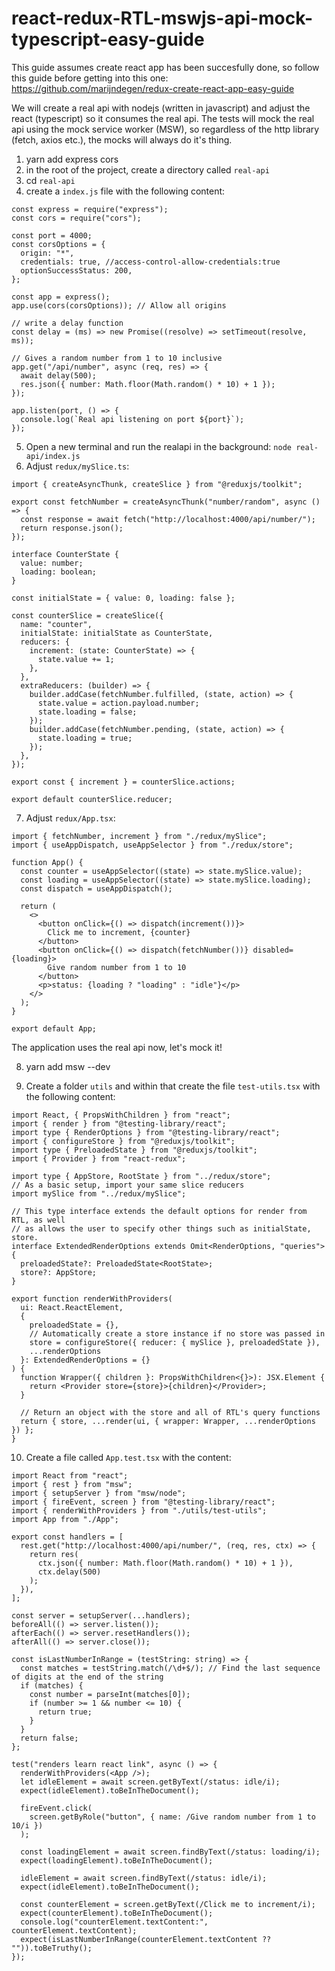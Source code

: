 # react-redux-RTL-mswjs-api-mock-typescript-easy-guide

This guide assumes create react app has been succesfully done, so follow this guide before getting into this one: https://github.com/marijndegen/redux-create-react-app-easy-guide

We will create a real api with nodejs (written in javascript) and adjust the react (typescript) so it consumes the real api. The tests will mock the real api using the mock service worker (MSW), so regardless of the http library (fetch, axios etc.), the mocks will always do it's thing.

1. yarn add express cors 
2. in the root of the project, create a directory called `real-api`
3. cd `real-api`
4. create a `index.js` file with the following content:

```
const express = require("express");
const cors = require("cors");

const port = 4000;
const corsOptions = {
  origin: "*",
  credentials: true, //access-control-allow-credentials:true
  optionSuccessStatus: 200,
};

const app = express();
app.use(cors(corsOptions)); // Allow all origins

// write a delay function
const delay = (ms) => new Promise((resolve) => setTimeout(resolve, ms));

// Gives a random number from 1 to 10 inclusive
app.get("/api/number", async (req, res) => {
  await delay(500);
  res.json({ number: Math.floor(Math.random() * 10) + 1 });
});

app.listen(port, () => {
  console.log(`Real api listening on port ${port}`);
});

```

5. Open a new terminal and run the realapi in the background: `node real-api/index.js`
6. Adjust `redux/mySlice.ts`:

```
import { createAsyncThunk, createSlice } from "@reduxjs/toolkit";

export const fetchNumber = createAsyncThunk("number/random", async () => {
  const response = await fetch("http://localhost:4000/api/number/");
  return response.json();
});

interface CounterState {
  value: number;
  loading: boolean;
}

const initialState = { value: 0, loading: false };

const counterSlice = createSlice({
  name: "counter",
  initialState: initialState as CounterState,
  reducers: {
    increment: (state: CounterState) => {
      state.value += 1;
    },
  },
  extraReducers: (builder) => {
    builder.addCase(fetchNumber.fulfilled, (state, action) => {
      state.value = action.payload.number;
      state.loading = false;
    });
    builder.addCase(fetchNumber.pending, (state, action) => {
      state.loading = true;
    });
  },
});

export const { increment } = counterSlice.actions;

export default counterSlice.reducer;
```

7. Adjust `redux/App.tsx`:

```
import { fetchNumber, increment } from "./redux/mySlice";
import { useAppDispatch, useAppSelector } from "./redux/store";

function App() {
  const counter = useAppSelector((state) => state.mySlice.value);
  const loading = useAppSelector((state) => state.mySlice.loading);
  const dispatch = useAppDispatch();

  return (
    <>
      <button onClick={() => dispatch(increment())}>
        Click me to increment, {counter}
      </button>
      <button onClick={() => dispatch(fetchNumber())} disabled={loading}>
        Give random number from 1 to 10
      </button>
      <p>status: {loading ? "loading" : "idle"}</p>
    </>
  );
}

export default App;
```

The application uses the real api now, let's mock it!

8. yarn add msw --dev

9. Create a folder `utils` and within that create the file `test-utils.tsx` with the following content:
```
import React, { PropsWithChildren } from "react";
import { render } from "@testing-library/react";
import type { RenderOptions } from "@testing-library/react";
import { configureStore } from "@reduxjs/toolkit";
import type { PreloadedState } from "@reduxjs/toolkit";
import { Provider } from "react-redux";

import type { AppStore, RootState } from "../redux/store";
// As a basic setup, import your same slice reducers
import mySlice from "../redux/mySlice";

// This type interface extends the default options for render from RTL, as well
// as allows the user to specify other things such as initialState, store.
interface ExtendedRenderOptions extends Omit<RenderOptions, "queries"> {
  preloadedState?: PreloadedState<RootState>;
  store?: AppStore;
}

export function renderWithProviders(
  ui: React.ReactElement,
  {
    preloadedState = {},
    // Automatically create a store instance if no store was passed in
    store = configureStore({ reducer: { mySlice }, preloadedState }),
    ...renderOptions
  }: ExtendedRenderOptions = {}
) {
  function Wrapper({ children }: PropsWithChildren<{}>): JSX.Element {
    return <Provider store={store}>{children}</Provider>;
  }

  // Return an object with the store and all of RTL's query functions
  return { store, ...render(ui, { wrapper: Wrapper, ...renderOptions }) };
}
```

10. Create a file called `App.test.tsx` with the content:
```
import React from "react";
import { rest } from "msw";
import { setupServer } from "msw/node";
import { fireEvent, screen } from "@testing-library/react";
import { renderWithProviders } from "./utils/test-utils";
import App from "./App";

export const handlers = [
  rest.get("http://localhost:4000/api/number/", (req, res, ctx) => {
    return res(
      ctx.json({ number: Math.floor(Math.random() * 10) + 1 }),
      ctx.delay(500)
    );
  }),
];

const server = setupServer(...handlers);
beforeAll(() => server.listen());
afterEach(() => server.resetHandlers());
afterAll(() => server.close());

const isLastNumberInRange = (testString: string) => {
  const matches = testString.match(/\d+$/); // Find the last sequence of digits at the end of the string
  if (matches) {
    const number = parseInt(matches[0]);
    if (number >= 1 && number <= 10) {
      return true;
    }
  }
  return false;
};

test("renders learn react link", async () => {
  renderWithProviders(<App />);
  let idleElement = await screen.getByText(/status: idle/i);
  expect(idleElement).toBeInTheDocument();

  fireEvent.click(
    screen.getByRole("button", { name: /Give random number from 1 to 10/i })
  );

  const loadingElement = await screen.findByText(/status: loading/i);
  expect(loadingElement).toBeInTheDocument();

  idleElement = await screen.findByText(/status: idle/i);
  expect(idleElement).toBeInTheDocument();

  const counterElement = screen.getByText(/Click me to increment/i);
  expect(counterElement).toBeInTheDocument();
  console.log("counterElement.textContent:", counterElement.textContent);
  expect(isLastNumberInRange(counterElement.textContent ?? "")).toBeTruthy();
});
```
